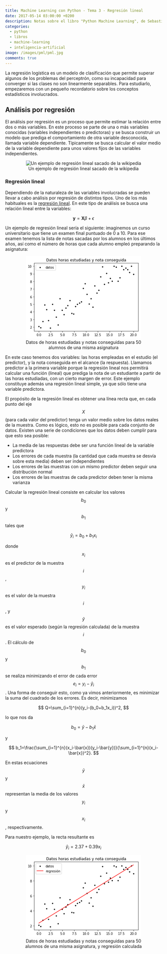 ```yaml
---
title: Machine Learning con Python - Tema 3 - Regresión lineal
date: 2017-05-14 03:00:00 +0200
description: Notas sobre el libro "Python Machine Learning", de Sebastian Raschka
categories:
  - python
  - libros
  - machine-learning
  - inteligencia-artificial
image: /images/pml/pml.jpg
comments: true
---
```


La regresión logística es un modelo de clasificación que permite superar algunos de los problemas del perceptrón, como su incapacidad para converger si las clases no son linearmente separables. Para estudiarlo, empezaremos con un pequeño recordatorio sobre los conceptos estadísticos involucrados.

## Análisis por regresión

El análisis por regresión es un proceso que permite estimar la relación entre dos o más variables. En este proceso se parte de una o más variables conocidas (variables independientes o predictoras) y se busca construir un modelo que prediga el comportamiento de otra variable desconocida, llamada variable dependiente. Típicamente se busca calcular el valor medio de la variable dependiente para unos valores fijos de las variables independientes.

<div style="text-align:center">
    <figure>
        <img alt="Un ejemplo de regresión lineal sacado de la wikipedia" src ="https://upload.wikimedia.org/wikipedia/commons/3/3a/Linear_regression.svg" />
        <figcaption>Un ejemplo de regresión lineal sacado de la wikipedia</figcaption>
    </figure>
</div>

### Regresión lineal


Dependiendo de la naturaleza de las variables involucradas se pueden llevar a cabo análisis por regresión de distintos tipos. Uno de los más habituales es la [regresión lineal](https://es.wikipedia.org/wiki/Regresión_lineal). En este tipo de análisis se busca una relación lineal entre la variables:

$$
\mathbf{y} = \mathbf{X}\beta + \epsilon
$$

Un ejemplo de regresión lineal sería el siguiente: imaginemos un curso universitario que tiene un examen final puntuado de 0 a 10. Para ese examen tenemos la lista de notas sacadas por los alumnos en los últimos años, así como el número de horas que cada alumno empleó preparando la asignatura:
<div style="text-align:center">
    <figure>
        <img alt="Datos de horas estudiadas y notas conseguidas para 50 alumnos de una misma asignatura" src ="/images/pml/3_reg_lineal_1.png" />
        <figcaption>Datos de horas estudiadas y notas conseguidas para 50 alumnos de una misma asignatura</figcaption>
    </figure>
</div>

En este caso tenemos dos variables: las horas empleadas en el estudio (el predictor), y la nota conseguida en el alcance (la respuesta). Llamamos predictor a la primera variable porque la regresión lineal nos permitirá calcular una función (lineal) que prediga la nota de un estudiante a partir de las horas estudiadas, con un cierto margen de error. Este ejemplo constituye además una regresión lineal simple, ya que sólo tiene una variable predictora. 

El propósito de la regresión lineal es obtener una línea recta que, en cada punto del eje $$X$$ (para cada valor del predictor) tenga un valor medio sobre los datos reales de la muestra. Como es lógico, esto no es posible para cada conjunto de datos. Existen una serie de condiciones que los datos deben cumplir para que esto sea posible:
* La media de las respuestas debe ser una función lineal de la variable predictora
* Los errores de cada muestra (la cantidad que cada muestra se desvía sobre esta media) deben ser independientes
* Los errores de las muestras con un mismo predictor deben seguir una distribución normal 
* Los errores de las muestras de cada predictor deben tener la misma varianza

Calcular la regresión lineal consiste en calcular los valores $$b_0$$ y $$b_1$$ tales que 

$$
\hat{y}_i=b_0+b_1x_i
$$

donde $$x_i$$ es el predictor de la muestra $$i$$, $$y_i$$ es el valor de la muestra $$i$$, y $$\hat{y}$$ es el valor esperado (según la regresión calculada) de la muestra $$i$$. El cálculo de $$b_0$$ y $$b_1$$ se realiza minimizando el error de cada error $$e_i=y_i-\hat{y}_i$$. Una forma de conseguir esto, como ya vimos anteriormente, es minimizar la suma del cuadrado de los errores. Es decir, minimizamos

$$
Q=\sum_{i=1}^{n}(y_i-(b_0+b_1x_i))^2,
$$

lo que nos da 

$$
b_0=\bar{y}-b_1\bar{x} 
$$ 

y

$$
b_1=\frac{\sum_{i=1}^{n}(x_i-\bar{x})(y_i-\bar{y})}{\sum_{i=1}^{n}(x_i-\bar{x})^2}.
$$

En estas ecuaciones $$\bar{y}$$ y $$\bar{x}$$ representan la media de los valores $$y_i$$ y $$x_i$$, respectivamente.

Para nuestro ejemplo, la recta resultante es 

$$
\hat{y}_i=2.37+0.39x_i
$$

<div style="text-align:center">
    <figure>
        <img alt="Datos de horas estudiadas y notas conseguidas para 50 alumnos de una misma asignatura, y regresión calculada" src ="/images/pml/3_reg_lineal_2.png" />
        <figcaption>Datos de horas estudiadas y notas conseguidas para 50 alumnos de una misma asignatura, y regresión calculada</figcaption>
    </figure>
</div>
